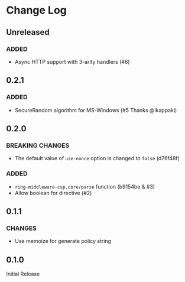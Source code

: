 # Change Log

## Unreleased
### ADDED
- Async HTTP support with 3-arity handlers (#6)

## 0.2.1
### ADDED
- SecureRandom algorithm for MS-Windows (#5 Thanks @ikappaki)

## 0.2.0
### BREAKING CHANGES
- The default value of `use-nonce` option is changed to `false` (d76f48f)

### ADDED
- `ring-middleware-csp.core/parse` function (b9154be & #3)
- Allow boolean for directive (#2)

## 0.1.1
### CHANGES
- Use memoize for generate policy string

## 0.1.0
Initial Release
